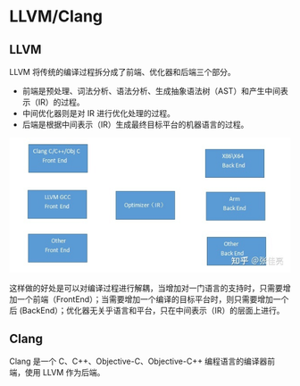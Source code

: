 # LLVM/Clang

## LLVM

LLVM 将传统的编译过程拆分成了前端、优化器和后端三个部分。

- 前端是预处理、词法分析、语法分析、生成抽象语法树（AST）和产生中间表示（IR）的过程。
- 中间优化器则是对 IR 进行优化处理的过程。
- 后端是根据中间表示（IR）生成最终目标平台的机器语言的过程。

![Untitled](assets/LLVM%20Clang/Untitled.png)

这样做的好处是可以对编译过程进行解耦，当增加对一门语言的支持时，只需要增加一个前端（FrontEnd）；当需要增加一个编译的目标平台时，则只需要增加一个后 (BackEnd）；优化器无关乎语言和平台，只在中间表示（IR）的层面上进行。

## Clang

Clang 是一个 C、C++、Objective-C、Objective-C++ 编程语言的编译器前端，使用 LLVM 作为后端。
